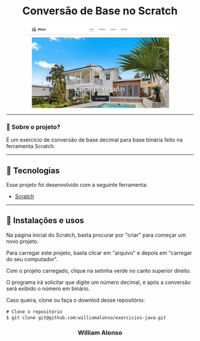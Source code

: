 <h1 align="center">
    Conversão de Base no Scratch
</h1>

<div align="center">
  <img src="https://github.com/williamalonso/site-imovi/blob/master/_img/home.png" alt"Home Page" title="Sistema de casas planejadas" width="400" />
  

---

</div>



### 🤔 Sobre o projeto?

É um exercício de conversão de base decimal para base binária feito na ferramenta Scratch.

---

## 🚀 Tecnologias

Esse projeto foi desenvolvido com a seguinte ferramenta:

- [Scratch](https://scratch.mit.edu/)

---


## 🙅 Instalações e usos

Na página inicial do Scratch, basta procurar por "criar" para começar um novo projeto.

Para carregar este projeto, basta clicar em "arquivo" e depois em "carregar do seu computador".

Com o projeto carregado, clique na setinha verde no canto superior direito.

O programa irá solicitar que digite um número decimal, e após a conversão será exibido o número em binário.

Caso queira, clone ou faça o downlod desse repositório:

```
# Clone o repositório
$ git clone git@github.com:williamalonso/exercicios-java.git
```

<h3 align="center">William Alonso</h3>
